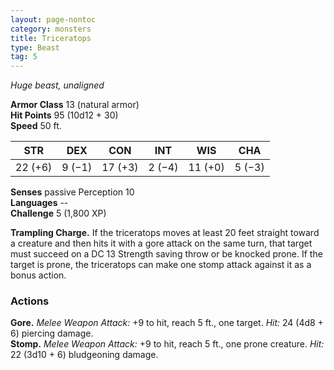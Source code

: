 ```yaml
---
layout: page-nontoc
category: monsters
title: Triceratops
type: Beast
tag: 5
---
```

_Huge beast, unaligned_

**Armor Class** 13 (natural armor)    
**Hit Points** 95 (10d12 + 30)    
**Speed** 50 ft.

| STR     | DEX     | CON     | INT     | WIS     | CHA     |
|---------|---------|---------|---------|---------|---------|
| 22 (+6) | 9 (−1)  | 17 (+3) | 2 (−4)  | 11 (+0) | 5 (−3) |    

**Senses** passive Perception 10    
**Languages** --    
**Challenge** 5 (1,800 XP) 

**Trampling Charge.** If the triceratops moves at least 20 feet straight toward a creature and then hits it with a gore attack on the same turn, that target must succeed on a DC 13 Strength saving throw or be knocked prone. If the target is prone, the triceratops can make one stomp attack against it as a bonus action. 

### Actions 
**Gore.** _Melee Weapon Attack:_ +9 to hit, reach 5 ft., one target. _Hit:_ 24 (4d8 + 6) piercing damage.    
**Stomp.** _Melee Weapon Attack:_ +9 to hit, reach 5 ft., one prone creature. _Hit:_ 22 (3d10 + 6) bludgeoning damage.